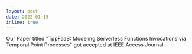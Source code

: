```yaml
---
layout: post
date: 2022-01-15
inline: true
---
```


Our Paper titled "TppFaaS: Modeling Serverless Functions Invocations via Temporal Point Processes" got accepted at IEEE Access Journal.